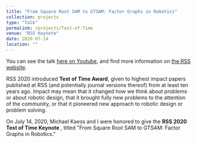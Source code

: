 ```yaml
---
title: "From Square Root SAM to GTSAM: Factor Graphs in Robotics"
collection: projects
type: "Talk"
permalink: /projects/Test-of-Time
venue: "RSS Keynote"
date: 2020-07-14
location: ""
---
```


You can see the talk [here on Youtube](https://www.youtube.com/watch?v=QgpmMn9K5Eo&t=2s), and find more information on [the RSS website](https://roboticsconference.org/program/testoftimeaward/).

RSS 2020 introduced <strong>Test of Time Award</strong>, given to highest
impact papers published at RSS (and potentially journal versions
thereof) from at least ten years ago. Impact may mean that it changed
how we think about problems or about robotic design, that it brought
fully new problems to the attention of the community, or that it
pioneered new approach to robotic design or problem solving.

On July 14, 2020, Michael Kaess and I were honored to give the <strong>RSS 2020 Test of Time Keynote </strong>, titled "From Square Root SAM to GTSAM: Factor Graphs in Robotics." 

